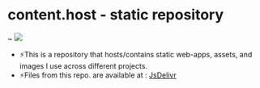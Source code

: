 # content.host - static repository
~ <a href="https://cdn.jsdelivr.net/gh/shrkwy/content.host@master/"><img src="https://data.jsdelivr.com/v1/package/gh/shrkwy/content.host/badge"></a>
- ⚡This is a repository that hosts/contains static web-apps, assets, and images I use across different projects.
- ⚡Files from this repo. are available at : <a href="https://cdn.jsdelivr.net/gh/shrkwy/content.host@master/">JsDelivr</a>